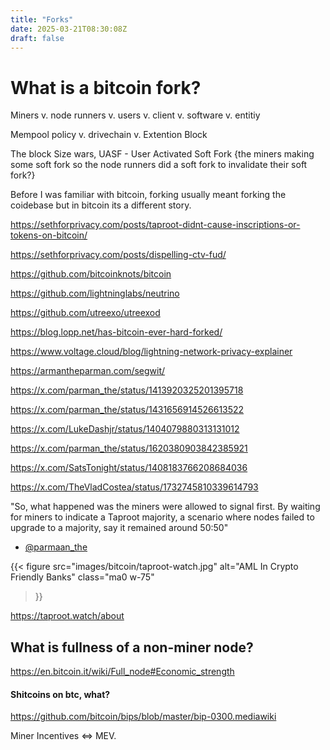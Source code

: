 ```yaml
---
title: "Forks"
date: 2025-03-21T08:30:08Z
draft: false
---
```


# What is a bitcoin fork?

Miners v. node runners v. users v. client v. software v. entitiy

Mempool policy v. drivechain v. Extention Block

The block Size wars, UASF - User Activated Soft Fork {the miners making some soft fork so the node runners did a soft fork to invalidate their soft fork?} 

Before I was familiar with bitcoin, forking usually meant forking the coidebase but in bitcoin its a different story.

https://sethforprivacy.com/posts/taproot-didnt-cause-inscriptions-or-tokens-on-bitcoin/

https://sethforprivacy.com/posts/dispelling-ctv-fud/

https://github.com/bitcoinknots/bitcoin

https://github.com/lightninglabs/neutrino

https://github.com/utreexo/utreexod

https://blog.lopp.net/has-bitcoin-ever-hard-forked/

https://www.voltage.cloud/blog/lightning-network-privacy-explainer

https://armantheparman.com/segwit/

https://x.com/parman_the/status/1413920325201395718

https://x.com/parman_the/status/1431656914526613522

https://x.com/LukeDashjr/status/1404079880313131012

https://x.com/parman_the/status/1620380903842385921

https://x.com/SatsTonight/status/1408183766208684036

https://x.com/TheVladCostea/status/1732745810339614793

"So, what happened was the miners were allowed to signal first. By waiting for miners to indicate a Taproot majority, a scenario where nodes failed to upgrade to a majority, say it remained around 50:50"

- [@parmaan_the](https://x.com/parman_the/status/1431660759579250693)

{{< figure
  src="images/bitcoin/taproot-watch.jpg"
  alt="AML In Crypto Friendly Banks"
  class="ma0 w-75"
>}}

https://taproot.watch/about

## What is fullness of a non-miner node? 

https://en.bitcoin.it/wiki/Full_node#Economic_strength

#### Shitcoins on btc, what? 

https://github.com/bitcoin/bips/blob/master/bip-0300.mediawiki

Miner Incentives <=> MEV. 

